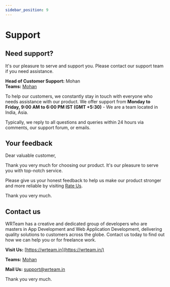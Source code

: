 ```yaml
---
sidebar_position: 9
---
```


# Support

## Need support?

It's our pleasure to serve and support you. Please contact our support team if you need assistance.

**Head of Customer Support:** Mohan  
**Teams:** [Mohan](https://teams.live.com/l/invite/FEAUrbWj96fM1FmjwI)

To help our customers, we constantly stay in touch with everyone who needs assistance with our product. We offer support from **Monday to Friday, 9:00 AM to 6:00 PM IST (GMT +5:30)** - We are a team located in India, Asia.

Typically, we reply to all questions and queries within 24 hours via comments, our support forum, or emails.

## Your feedback

Dear valuable customer,

Thank you very much for choosing our product. It's our pleasure to serve you with top-notch service.

Please give us your honest feedback to help us make our product stronger and more reliable by visiting [Rate Us](https://codecanyon.net/downloads).

Thank you very much.

## Contact us

WRTeam has a creative and dedicated group of developers who are masters in App Development and Web Application Development, delivering quality solutions to customers across the globe. Contact us today to find out how we can help you or for freelance work.

**Visit Us:** [https://wrteam.in](https://wrteam.in/)

**Teams:** [Mohan](https://teams.live.com/l/invite/FEAUrbWj96fM1FmjwM)

**Mail Us:** support@wrteam.in

Thank you very much.

